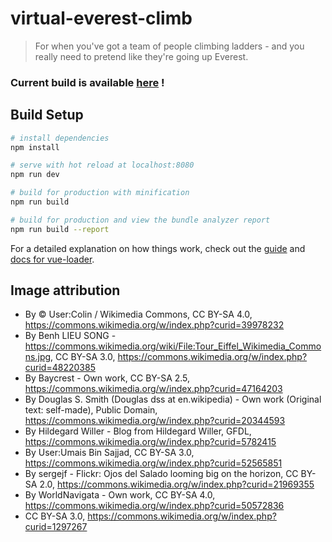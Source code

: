 # virtual-everest-climb

> For when you've got a team of people climbing ladders - and you really need to pretend like they're going up Everest.

### Current build is available [here](https://wmfs.github.io/virtual-everest-climb/) !

## Build Setup

``` bash
# install dependencies
npm install

# serve with hot reload at localhost:8080
npm run dev

# build for production with minification
npm run build

# build for production and view the bundle analyzer report
npm run build --report
```

For a detailed explanation on how things work, check out the [guide](http://vuejs-templates.github.io/webpack/) and [docs for vue-loader](http://vuejs.github.io/vue-loader).

## Image attribution

* By © User:Colin / Wikimedia Commons, CC BY-SA 4.0, https://commons.wikimedia.org/w/index.php?curid=39978232
* By Benh LIEU SONG - https://commons.wikimedia.org/wiki/File:Tour_Eiffel_Wikimedia_Commons.jpg, CC BY-SA 3.0, https://commons.wikimedia.org/w/index.php?curid=48220385
* By Baycrest - Own work, CC BY-SA 2.5, https://commons.wikimedia.org/w/index.php?curid=47164203
* By Douglas S. Smith (Douglas dss at en.wikipedia) - Own work (Original text: self-made), Public Domain, https://commons.wikimedia.org/w/index.php?curid=20344593
* By Hildegard Willer - Blog from Hildegard Willer, GFDL, https://commons.wikimedia.org/w/index.php?curid=5782415
* By User:Umais Bin Sajjad, CC BY-SA 3.0, https://commons.wikimedia.org/w/index.php?curid=52565851
* By sergejf - Flickr: Ojos del Salado looming big on the horizon, CC BY-SA 2.0, https://commons.wikimedia.org/w/index.php?curid=21969355
* By WorldNavigata - Own work, CC BY-SA 4.0, https://commons.wikimedia.org/w/index.php?curid=50572836
* CC BY-SA 3.0, https://commons.wikimedia.org/w/index.php?curid=1297267
